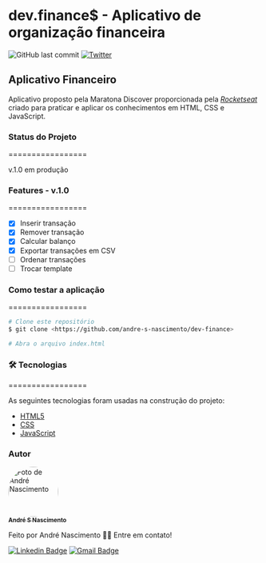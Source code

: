 # dev.finance$ - Aplicativo de organização financeira
![GitHub last commit](https://img.shields.io/github/last-commit/andre-s-nascimento/dev-finance) [![Twitter](https://img.shields.io/twitter/url?style=social&url=https%3A%2F%2Fgithub.com%2Fandre-s-nascimento%2Fdev-finance)](https://twitter.com/intent/tweet?text=Wow:&url=https%3A%2F%2Fgithub.com%2Fandre-s-nascimento%2Fdev-finance)
## Aplicativo Financeiro

Aplicativo proposto pela Maratona Discover proporcionada pela *[Rocketseat](https://rocketseat.com.br)* criado para praticar e aplicar os conhecimentos em HTML, CSS e JavaScript.

### Status do Projeto

=================

v.1.0 em produção

### Features - v.1.0

=================

- [x] Inserir transação
- [x] Remover transação
- [x] Calcular balanço
- [x] Exportar transações em CSV
- [ ] Ordenar transações
- [ ] Trocar template

### Como testar a aplicação

=================
```bash
# Clone este repositório
$ git clone <https://github.com/andre-s-nascimento/dev-finance>

# Abra o arquivo index.html
```

### 🛠 Tecnologias

=================

As seguintes tecnologias foram usadas na construção do projeto:

- [HTML5](https://developer.mozilla.org/pt-BR/docs/Web/HTML)
- [CSS](https://developer.mozilla.org/pt-BR/docs/Web/CSS)
- [JavaScript](https://developer.mozilla.org/pt-BR/docs/Web/JavaScript)

### Autor

<a href="https://app.rocketseat.com.br/me/andre-soares-nascimento-09244">
 <img style="border-radius: 50%;" src="https://avatars.githubusercontent.com/u/45982225?s=460&u=395fcbac3d5a972cc7ada256f3804917b57ef82b&v=4" width="100px;" alt="Foto de André Nascimento"/>
 <br />
 <sub><b>André S Nascimento</b></sub></a> <a href="https://app.rocketseat.com.br/me/andre-soares-nascimento-09244" title="Rocketseat"></a>


Feito por André Nascimento 👋🏽 Entre em contato!

 [![Linkedin Badge](https://img.shields.io/badge/-André&nbsp;Nascimento-blue?style=flat-square&logo=Linkedin&logoColor=white&link=https://www.linkedin.com/in/andresoaresnascimento/)](https://www.linkedin.com/in/andresoaresnascimento/) [![Gmail Badge](https://img.shields.io/badge/-andresoaresnascimento@gmail.com-c14438?style=flat-square&logo=Gmail&logoColor=white&link=mailto:andresoaresnascimento@gmail.com)](mailto:andresoaresnascimento@gmail.com)
